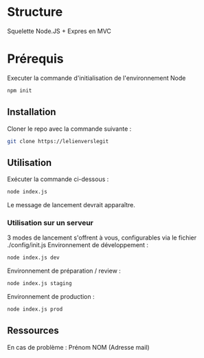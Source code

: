 # Structure

Squelette Node.JS + Expres en MVC

# Prérequis

Executer la commande d'initialisation de l'environnement Node

```bash
npm init
```

## Installation

Cloner le repo avec la commande suivante :

```bash
git clone https://lelienverslegit
```

## Utilisation

Exécuter la commande ci-dessous : 
```bash
node index.js
```
Le message de lancement devrait apparaître.

### Utilisation sur un serveur

3 modes de lancement s'offrent à vous, configurables via le fichier ./config/init.js
Environnement de développement :
```bash
node index.js dev
```
Environnement de préparation / review :
```bash
node index.js staging
```
Environnement de production :
```bash
node index.js prod
```

## Ressources
En cas de problème : Prénom NOM (Adresse mail)
